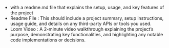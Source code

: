 -  with a  readme.md  file that explains the setup, usage, and key features  of the project
-  Readme File  : This should include a project summary, setup instructions, usage guide, and  details on any third-party APIs or tools you used.
-  Loom Video  : A 2-minute video walkthrough explaining the project’s purpose,  demonstrating key functionalities, and highlighting any notable code implementations or  decisions.